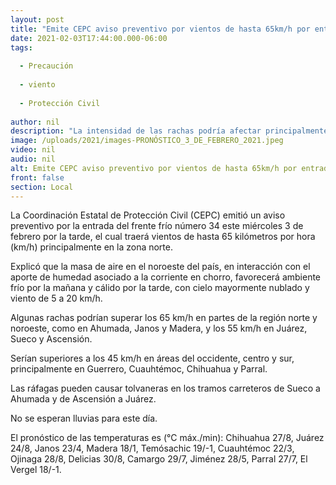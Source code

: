 ```yaml
---
layout: post
title: "Emite CEPC aviso preventivo por vientos de hasta 65km/h por entrada de frente frío 34"
date: 2021-02-03T17:44:00.000-06:00
tags:
  
  - Precaución
  
  - viento
  
  - Protección Civil
  
author: nil
description: "La intensidad de las rachas podría afectar principalmente a Ahumada, Janos y Madera, y los 55 km/h en Juárez, Sueco y Ascensión; advierte sobre tolvaneras en los tramos carreteros Sueco-Ahumada y Ascensión-Juárez"
image: /uploads/2021/images-PRONÓSTICO_3_DE_FEBRERO_2021.jpeg
video: nil
audio: nil
alt: Emite CEPC aviso preventivo por vientos de hasta 65km/h por entrada de frente frío 34
front: false
section: Local
---
```


La Coordinación Estatal de Protección Civil (CEPC) emitió un aviso preventivo por la entrada del frente frío número 34 este miércoles 3 de febrero por la tarde, el cual traerá vientos de hasta 65 kilómetros por hora (km/h) principalmente en la zona norte.

Explicó que la masa de aire en el noroeste del país, en interacción con el aporte de humedad asociado a la corriente en chorro, favorecerá ambiente frío por la mañana y cálido por la tarde, con cielo mayormente nublado y viento de 5 a 20 km/h.

Algunas rachas podrían superar los 65 km/h en partes de la región norte y noroeste, como en Ahumada, Janos y Madera, y los 55 km/h en Juárez, Sueco y Ascensión.

Serían superiores a los 45 km/h en áreas del occidente, centro y sur, principalmente en Guerrero, Cuauhtémoc, Chihuahua y Parral.

Las ráfagas pueden causar tolvaneras en los tramos carreteros de Sueco a Ahumada y de Ascensión a Juárez.

No se esperan lluvias para este día.

El pronóstico de las temperaturas es (°C máx./min): Chihuahua 27/8, Juárez 24/8, Janos 23/4, Madera 18/1, Temósachic 19/-1, Cuauhtémoc 22/3, Ojinaga 28/8, Delicias 30/8, Camargo 29/7, Jiménez 28/5, Parral 27/7, El Vergel 18/-1.